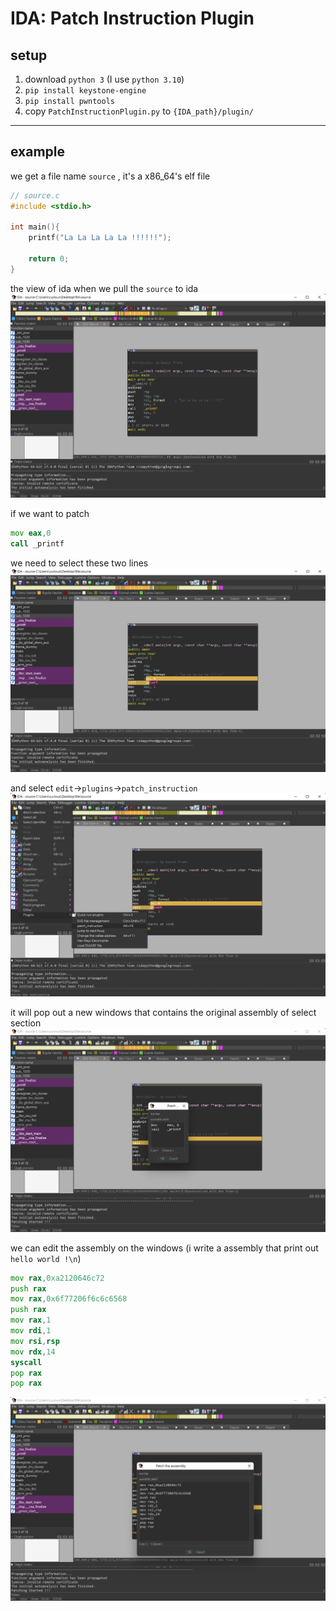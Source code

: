 # IDA: Patch Instruction Plugin

## setup

1. download `python 3` (I use `python 3.10`)
2. `pip install keystone-engine`
3. `pip install pwntools`
4. copy `PatchInstructionPlugin.py` to `{IDA_path}/plugin/`

---
## example

we get a file name `source` , it's a x86_64's elf file
```c
// source.c
#include <stdio.h>

int main(){
    printf("La La La La La !!!!!!");

    return 0;
}
```

the view of ida when we pull the `source` to ida
![](https://github.com/akvo-fajro/IDA-Patch_Instruction_Plugin/blob/main/img/view1.png?raw=true)

if we want to patch
```asm
mov eax,0
call _printf
```
we need to select these two lines
![](https://github.com/akvo-fajro/IDA-Patch_Instruction_Plugin/blob/main/img/view2.png?raw=true)

and select `edit`->`plugins`->`patch_instruction`
![](https://github.com/akvo-fajro/IDA-Patch_Instruction_Plugin/blob/main/img/view3.png?raw=true)

it will pop out a new windows that contains the original assembly of select section
![](https://github.com/akvo-fajro/IDA-Patch_Instruction_Plugin/blob/main/img/view4.png?raw=true)

we can edit the assembly on the windows (i write a assembly that print out `hello world !\n`)
```asm
mov rax,0xa2120646c72
push rax
mov rax,0x6f77206f6c6c6568
push rax
mov rax,1
mov rdi,1
mov rsi,rsp
mov rdx,14
syscall
pop rax
pop rax
```
![](https://github.com/akvo-fajro/IDA-Patch_Instruction_Plugin/blob/main/img/view5.png?raw=true)
